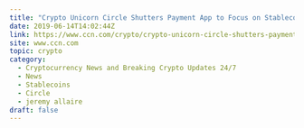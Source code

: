 ```yaml
---
title: "Crypto Unicorn Circle Shutters Payment App to Focus on Stablecoins"
date: 2019-06-14T14:02:44Z
link: https://www.ccn.com/crypto/crypto-unicorn-circle-shutters-payment-app-to-focus-on-stablecoins/2019/06/14/?utm_medium=RSS&utm_source=hune
site: www.ccn.com
topic: crypto
category:
  - Cryptocurrency News and Breaking Crypto Updates 24/7
  - News
  - Stablecoins
  - Circle
  - jeremy allaire
draft: false
---
```

